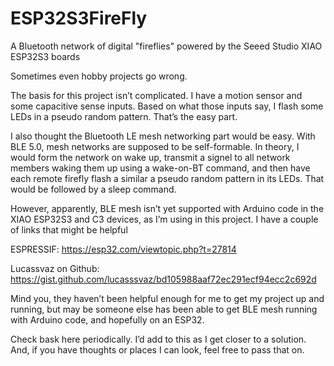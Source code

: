 # ESP32S3FireFly
A Bluetooth network of digital "fireflies" powered by the Seeed Studio XIAO ESP32S3 boards

Sometimes even hobby projects go wrong.

The basis for this project isn’t complicated. I have a motion sensor and some capacitive sense inputs. Based on what those inputs say, I flash some LEDs in a pseudo random pattern. That’s the easy part.

I also thought the Bluetooth LE mesh networking part would be easy. With BLE 5.0, mesh networks are supposed to be self-formable. In theory, I would form the network on wake up, transmit a signel to all network members waking them up using a wake-on-BT command, and then have each remote firefly flash a similar a pseudo random pattern in its LEDs. That would be followed by a sleep command.

However, apparently, BLE mesh isn’t yet supported with Arduino code in the XIAO ESP32S3 and C3 devices, as I’m using in this project.
I have a couple of links that might be helpful

ESPRESSIF: https://esp32.com/viewtopic.php?t=27814

Lucassvaz on Github: https://gist.github.com/lucasssvaz/bd105988aaf72ec291ecf94ecc2c692d

Mind you, they haven’t been helpful enough for me to get my project up and running, but may be someone else has been able to get BLE mesh running with Arduino code, and hopefully on an ESP32.

Check bask here periodically. I’d add to this as I get closer to a solution. And, if you have thoughts or places I can look, feel free to pass that on.
